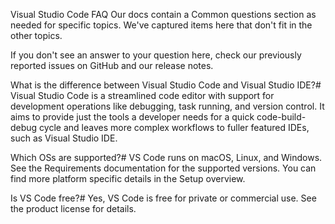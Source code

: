 Visual Studio Code FAQ
Our docs contain a Common questions section as needed for specific topics. We've captured items here that don't fit in the other topics.

If you don't see an answer to your question here, check our previously reported issues on GitHub and our release notes.

What is the difference between Visual Studio Code and Visual Studio IDE?#
Visual Studio Code is a streamlined code editor with support for development operations like debugging, task running, and version control. It aims to provide just the tools a developer needs for a quick code-build-debug cycle and leaves more complex workflows to fuller featured IDEs, such as Visual Studio IDE.

Which OSs are supported?#
VS Code runs on macOS, Linux, and Windows. See the Requirements documentation for the supported versions. You can find more platform specific details in the Setup overview.

Is VS Code free?#
Yes, VS Code is free for private or commercial use. See the product license for details.